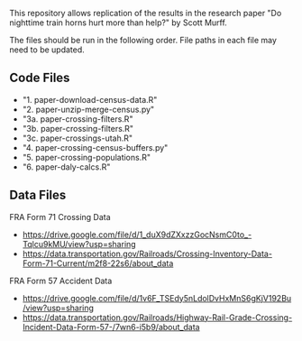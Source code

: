 This repository allows replication of the results in the research paper "Do nighttime train horns hurt more than help?" by Scott Murff.

The files should be run in the following order. File paths in each file may need to be updated. 

## Code Files
-  "1. paper-download-census-data.R"
-  "2. paper-unzip-merge-census.py"
-  "3a. paper-crossing-filters.R"
-  "3b. paper-crossing-filters.R"
-  "3c. paper-crossings-utah.R"
-  "4. paper-crossing-census-buffers.py"
-  "5. paper-crossing-populations.R"
-  "6. paper-daly-calcs.R"

## Data Files

FRA Form 71 Crossing Data
-  https://drive.google.com/file/d/1_duX9dZXxzzGocNsmC0to_-Tqlcu9kMU/view?usp=sharing
-  https://data.transportation.gov/Railroads/Crossing-Inventory-Data-Form-71-Current/m2f8-22s6/about_data

FRA Form 57 Accident Data
-  https://drive.google.com/file/d/1v6F_TSEdy5nLdolDvHxMnS6gKjV192Bu/view?usp=sharing
-  https://data.transportation.gov/Railroads/Highway-Rail-Grade-Crossing-Incident-Data-Form-57-/7wn6-i5b9/about_data
